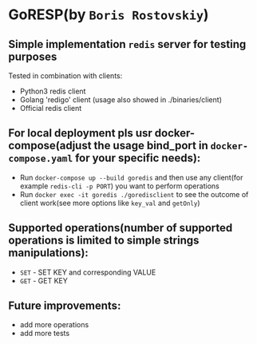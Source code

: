 # GoRESP(by `Boris Rostovskiy`)

## Simple implementation `redis` server for testing purposes
Tested in combination with clients:

* Python3 redis client
* Golang 'redigo' client (usage also showed in ./binaries/client)
* Official redis client

## For local deployment pls usr docker-compose(adjust the usage bind_port in `docker-compose.yaml` for your specific needs):
* Run `docker-compose up --build goredis` and then use any client(for example `redis-cli -p PORT`) you want to perform operations
* Run `docker exec -it goredis ./goredisclient` to see the outcome of client work(see more options like `key_val` and `getOnly`) 
 
## Supported operations(number of supported operations is limited to simple strings manipulations):
* `SET` - SET KEY and corresponding VALUE
* `GET` - GET KEY

## Future improvements:
* add more operations
* add more tests
